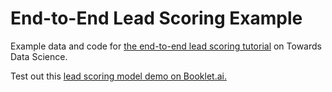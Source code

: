 # End-to-End Lead Scoring Example

Example data and code for [the end-to-end lead scoring tutorial](https://towardsdatascience.com/a-true-end-to-end-ml-example-lead-scoring-f5b52e9a3c80) on Towards Data Science.

Test out this [lead scoring model demo on Booklet.ai.](https://app.booklet.ai/model/lead-scoring)
